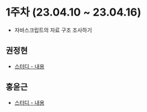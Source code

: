 # 1주차 (23.04.10 ~ 23.04.16)

- 자바스크립트의 자료 구조 조사하기

## 권정현

- [스터디 - 내용](https://github.com/jeonghyeonkwon/js-study/blob/main/week1/jeonghyeon/study.md)

## 홍윤근

- [스터디 - 내용](https://github.com/jeonghyeonkwon/js-study/blob/main/week1/yghong/study.md)